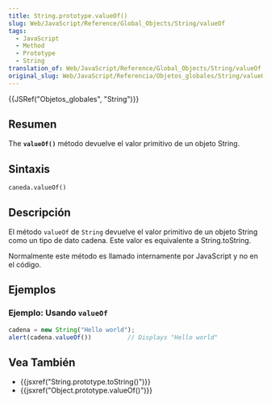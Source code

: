 ```yaml
---
title: String.prototype.valueOf()
slug: Web/JavaScript/Reference/Global_Objects/String/valueOf
tags:
  - JavaScript
  - Method
  - Prototype
  - String
translation_of: Web/JavaScript/Reference/Global_Objects/String/valueOf
original_slug: Web/JavaScript/Referencia/Objetos_globales/String/valueOf
---
```


{{JSRef("Objetos_globales", "String")}}

## Resumen

The **`valueOf()`** método devuelve el valor primitivo de un objeto String.

## Sintaxis

```
caneda.valueOf()
```

## Descripción

El método `valueOf` de `String` devuelve el valor primitivo de un objeto String como un tipo de dato cadena. Este valor es equivalente a String.toString.

Normalmente este método es llamado internamente por JavaScript y no en el código.

## Ejemplos

### Ejemplo: Usando `valueOf`

```js
cadena = new String("Hello world");
alert(cadena.valueOf())          // Displays "Hello world"
```

## Vea También

- {{jsxref("String.prototype.toString()")}}
- {{jsxref("Object.prototype.valueOf()")}}
